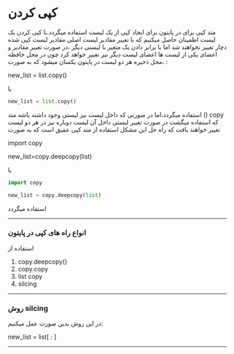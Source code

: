 # کپی کردن
متد کپی برای در پایتون برای ایجاد کپی از یک لیست استفاده میگردد.با کپی کردن یک لیست اطمینان حاصل میکنیم که با تغییر مقادیر لیست اصلی مقادیر لیست کپی شده دچار تغییر نخواهند شد اما با برابر دادن یک متغیر با لیستی دیگر ،در صورت تغییر مقادیر و اعضای یکی از لیست ها اعضای لیست دیگر نیز تغییر خواهد کرد چون در    محل حافظه ،محل ذخیره هر دو لیست در پایتون یکسان میشود که به صورت :

new_list = list.copy()

یا 

```py
new_list = list.copy()
```

استفاده میگردد،اما در صورتی که داخل لیست نیز لیستی وجود داشته باشه متد  () copy که استفاده میگشت در صورت تغییر لیستی داخل آن لیست دوباره نیز در هر دو لیست تغییر خواهند یافت که راه حل این مشکل استفاده از متد کپی عمیق است که به صورت 

import copy 

new_list=copy.deepcopy(list)

یا
```py
import copy

new_list = copy.deepcopy(list)
```

استفاده میگردد
___
### انواع راه های کپی در پایتون

استفاده از 

1) copy.deepcopy()
2) copy.copy
3) list copy
4) silcing
___
### روش silcing

در این روش بدین صورت عمل میکنیم:

new_list = list[ : ]
___


